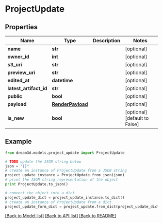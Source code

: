 # ProjectUpdate


## Properties
Name | Type | Description | Notes
------------ | ------------- | ------------- | -------------
**name** | **str** |  | [optional] 
**owner_id** | **int** |  | [optional] 
**s3_uri** | **str** |  | [optional] 
**preview_uri** | **str** |  | [optional] 
**edited_at** | **datetime** |  | [optional] 
**latest_artifact_id** | **str** |  | [optional] 
**public** | **bool** |  | [optional] 
**payload** | [**RenderPayload**](RenderPayload.md) |  | [optional] 
**is_new** | **bool** |  | [optional] [default to False]

## Example

```python
from dream3d.models.project_update import ProjectUpdate

# TODO update the JSON string below
json = "{}"
# create an instance of ProjectUpdate from a JSON string
project_update_instance = ProjectUpdate.from_json(json)
# print the JSON string representation of the object
print ProjectUpdate.to_json()

# convert the object into a dict
project_update_dict = project_update_instance.to_dict()
# create an instance of ProjectUpdate from a dict
project_update_form_dict = project_update.from_dict(project_update_dict)
```
[[Back to Model list]](../README.md#documentation-for-models) [[Back to API list]](../README.md#documentation-for-api-endpoints) [[Back to README]](../README.md)


